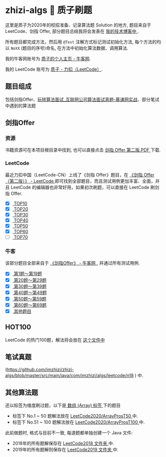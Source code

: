 # zhizi-algs 🤯 质子刷题
这里是质子为2020年的校招准备、记录算法题 Solution 的地方, 题目来自于LeetCode、剑指 Offer, 部分题目总结我将会发表在 [ 我的技术博客中 ](https://www.cnblogs.com/imzhizi/tag/algs/).

所有题目都完成方法，然后用 `@Test` 注解方式标记测试初始化方法, 每个方法的均以 `NoXX` (题目的序号)命名, 在方法中初始化算法数据、调用算法.

我的牛客网账号为 [质子的个人主页 - 牛客网](https://www.nowcoder.com/profile/3391125 ).

我的 LeetCode 账号为 [质子 - 力扣（LeetCode）](https://leetcode-cn.com/u/imzhizi/ ).

## 题目组成
包括剑指Offer、[玩转算法面试_互联网公司算法面试真题-慕课网实战](https://coding.imooc.com/class/82.html)、部分笔试中遇到的算法题

## 剑指Offer

### 资源
书籍资源可在本项目根目录中找到, 也可以直接点击 [ 剑指 Offer 第二版.PDF ](https://github.com/imzhizi/zhizi-algs/blob/master/%E5%89%91%E6%8C%87OFFER%20-%20%E5%90%8D%E4%BC%81%E9%9D%A2%E8%AF%95%E5%AE%98%E7%B2%BE%E8%AE%B2%E5%85%B8%E5%9E%8B%E7%BC%96%E7%A8%8B%E9%A2%98%20-%20%E7%AC%AC2%E7%89%88.pdf) 下载.

### LeetCode
最近力扣中国（LeetCode-CN）上线了《剑指 Offer》题目，在 [《剑指 Offer（第二版）》 - LeetCode ](https://leetcode-cn.com/problemset/lcof/ ) 即可找到全部题目，而且测试用例更加丰富、全面，并且 LeetCode 的编辑器也非常好用，如果初次刷题，可以直接在 LeetCode 刷剑指 Offer.

- [x] [ TOP10 ](https://github.com/imzhizi/zhizi-algs/blob/master/src/main/java/com/imzhizi/algs/leetcode/%E5%89%91%E6%8C%87/TOP10.java )
- [x] [ TOP20 ](https://github.com/imzhizi/zhizi-algs/blob/master/src/main/java/com/imzhizi/algs/leetcode/%E5%89%91%E6%8C%87/TOP20.java )
- [x] [ TOP30 ](https://github.com/imzhizi/zhizi-algs/blob/master/src/main/java/com/imzhizi/algs/leetcode/%E5%89%91%E6%8C%87/TOP30.java )
- [x] [ TOP40 ](https://github.com/imzhizi/zhizi-algs/blob/master/src/main/java/com/imzhizi/algs/leetcode/%E5%89%91%E6%8C%87/TOP40.java )
- [x] [ TOP50 ](https://github.com/imzhizi/zhizi-algs/blob/master/src/main/java/com/imzhizi/algs/leetcode/%E5%89%91%E6%8C%87/TOP50.java )
- [x] [ TOP60 ](https://github.com/imzhizi/zhizi-algs/blob/master/src/main/java/com/imzhizi/algs/leetcode/%E5%89%91%E6%8C%87/TOP60.java )
- [ ] [ TOP70 ](https://github.com/imzhizi/zhizi-algs/blob/master/src/main/java/com/imzhizi/algs/leetcode/%E5%89%91%E6%8C%87/TOP70.java )

### 牛客
该部分题目全部来自于 [ 《剑指Offer》 - 牛客网 ](https://www.nowcoder.com/ta/coding-interviews ), 并通过所有测试用例.

- [x] [ 第1题～第19题 ]( https://github.com/imzhizi/zhizi-algs/blob/master/src/main/java/com/imzhizi/algs/%E7%AC%94%E8%AF%95/%E5%89%91%E6%8C%87/Part1.java )
- [x] [ 第20题～第29题 ]( https://github.com/imzhizi/zhizi-algs/blob/master/src/main/java/com/imzhizi/algs/%E7%AC%94%E8%AF%95/%E5%89%91%E6%8C%87/Part2.java )
- [x] [ 第30题～第39题 ]( https://github.com/imzhizi/zhizi-algs/blob/master/src/main/java/com/imzhizi/algs/%E7%AC%94%E8%AF%95/%E5%89%91%E6%8C%87/Part3.java )
- [x] [ 第40题～第49题 ]( https://github.com/imzhizi/zhizi-algs/blob/master/src/main/java/com/imzhizi/algs/%E7%AC%94%E8%AF%95/%E5%89%91%E6%8C%87/Part4.java )
- [x] [ 第50题～第59题 ]( https://github.com/imzhizi/zhizi-algs/blob/master/src/main/java/com/imzhizi/algs/%E7%AC%94%E8%AF%95/%E5%89%91%E6%8C%87/Part5.java )
- [x] [ 第60题～第69题 ]( https://github.com/imzhizi/zhizi-algs/blob/master/src/main/java/com/imzhizi/algs/%E7%AC%94%E8%AF%95/%E5%89%91%E6%8C%87/Part6.java )
- [x] [ 其他题目 ]( https://github.com/imzhizi/zhizi-algs/blob/master/src/main/java/com/imzhizi/algs/%E7%AC%94%E8%AF%95/%E5%89%91%E6%8C%87/Part7.java )

## HOT100
LeetCode 的热门100题，解法将会放在 [这个文件中](https://github.com/imzhizi/zhizi-algs/blob/master/src/main/java/com/imzhizi/algs/leetcode/curated/Hot100.java)

## 笔试真题
(https://github.com/imzhizi/zhizi-algs/blob/master/src/main/java/com/imzhizi/algs/leetcode/n18 ) 中.

## 其他算法题
还以标签为维度刷过题，以下是[ 数组 (Array) 标签  ](https://leetcode-cn.com/tag/array/ )下的题目
- 标签下 No.1 ~ 50 题解法放在 [ LeetCode2020/ArrayProsT50 ](https://github.com/imzhizi/zhizi-algs/blob/master/src/main/java/com/imzhizi/algs/leetcode/n20/ArrayProsT50.java ) 中.
- 标签下 No.51 ~ 100 题解法放在 [ LeetCode2020/ArrayProsT100 ](https://github.com/imzhizi/zhizi-algs/blob/master/src/main/java/com/imzhizi/algs/leetcode/n20/ArrayProsT100.java ) 中.

此前做题时, 格式与目前不一致, 每道题都单独创建一个 Java 文件:
- 2018年的所有题解保存在 [ LeetCode2018 文件夹 ](https://github.com/imzhizi/zhizi-algs/blob/master/src/main/java/com/imzhizi/algs/leetcode/n18 ) 中. 
- 2019年的所有题解则保存在 [ LeetCode2019 文件夹 ](https://github.com/imzhizi/zhizi-algs/blob/master/src/main/java/com/imzhizi/algs/leetcode/n19 ) 中.
